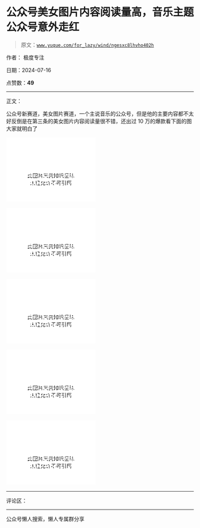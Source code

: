 # 公众号美女图片内容阅读量高，音乐主题公众号意外走红

> 原文：[`www.yuque.com/for_lazy/wind/ngesxc8lhvho402h`](https://www.yuque.com/for_lazy/wind/ngesxc8lhvho402h)

作者： 极度专注

日期：2024-07-16

点赞数：**49**

* * *

正文：

公众号新赛道，美女图片赛道，一个主说音乐的公众号，但是他的主要内容都不太好反倒是在第三条的美女图片内容阅读量很不错，还出过 10 万的爆款看下面的图大家就明白了

![](img/1bda8f8a4d2d4ec292d97711e3af4c23.png "None")

![](img/db8b1cd10c8f64fd33c75c74cdd238bf.png "None")

![](img/76028cee4bd851e2253c61e2d2df596d.png "None")

![](img/043f7311b0e0b5256bd550a42882ec31.png "None")

![](img/12e1d638b45b8106483735104b2d8f30.png "None")

* * *

评论区：

* * *

公众号懒人搜索，懒人专属群分享
